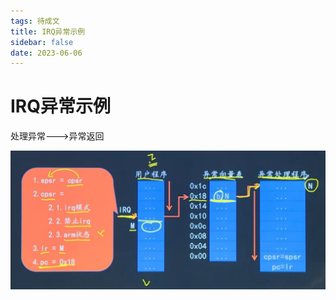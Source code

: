 ```yaml
---
tags: 待成文 
title: IRQ异常示例
sidebar: false
date: 2023-06-06
---
```

# IRQ异常示例

处理异常--->异常返回

![](assets/20230606062122082.png)